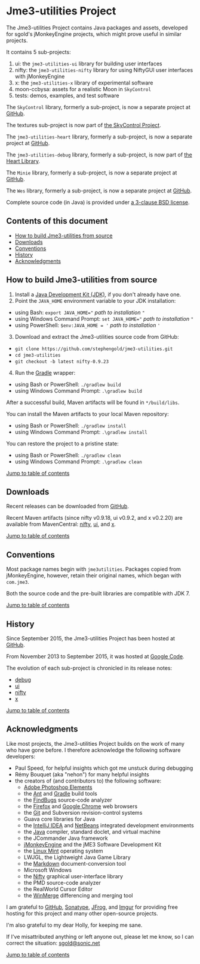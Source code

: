 # Jme3-utilities Project

The Jme3-utilities Project contains Java packages and assets, developed for
sgold's jMonkeyEngine projects, which might prove useful in similar projects.

It contains 5 sub-projects:

 1. ui: the `jme3-utilities-ui` library for building user interfaces
 2. nifty: the `jme3-utilities-nifty` library for using NiftyGUI user
    interfaces with jMonkeyEngine
 3. x: the `jme3-utilities-x` library of experimental software
 4. moon-ccbysa: assets for a realistic Moon in `SkyControl`
 5. tests: demos, examples, and test software

The `SkyControl` library, formerly a sub-project, is now a separate project
at [GitHub][skycontrol].

The textures sub-project is now part of
[the SkyControl Project][skycontrol].

The `jme3-utilities-heart` library, formerly a sub-project, is now a separate project
at [GitHub][heart].

The `jme3-utilities-debug` library, formerly a sub-project, is now part of
[the Heart Library][heart].

The `Minie` library, formerly a sub-project, is now a separate project
at [GitHub][minie].

The `Wes` library, formerly a sub-project, is now a separate project
at [GitHub][wes].

Complete source code (in Java) is provided under
[a 3-clause BSD license][license].

<a name="toc"/>

## Contents of this document

+ [How to build Jme3-utilities from source](#build)
+ [Downloads](#downloads)
+ [Conventions](#conventions)
+ [History](#history)
+ [Acknowledgments](#acks)

<a name="build"/>

## How to build Jme3-utilities from source

1. Install a [Java Development Kit (JDK)][openJDK],
   if you don't already have one.
2. Point the `JAVA_HOME` environment variable to your JDK installation:
  + using Bash:  `export JAVA_HOME="` *path to installation* `"`
  + using Windows Command Prompt:  `set JAVA_HOME="` *path to installation* `"`
  + using PowerShell: `$env:JAVA_HOME = '` *path to installation* `'`
3. Download and extract the Jme3-utilities source code from GitHub:
  + `git clone https://github.com/stephengold/jme3-utilities.git`
  + `cd jme3-utilities`
  + `git checkout -b latest nifty-0.9.23`
4. Run the [Gradle] wrapper:
  + using Bash or PowerShell: `./gradlew build`
  + using Windows Command Prompt: `.\gradlew build`

After a successful build,
Maven artifacts will be found in `*/build/libs`.

You can install the Maven artifacts to your local Maven repository:
 + using Bash or PowerShell:  `./gradlew install`
 + using Windows Command Prompt:  `.\gradlew install`

You can restore the project to a pristine state:
 + using Bash or PowerShell: `./gradlew clean`
 + using Windows Command Prompt: `.\gradlew clean`

[Jump to table of contents](#toc)

<a name="downloads"/>

## Downloads

Recent releases can be downloaded from
[GitHub](https://github.com/stephengold/jme3-utilities/releases).

Recent Maven artifacts (since nifty v0.9.18, ui v0.9.2, and x v0.2.20)
are available from MavenCentral:
[nifty](https://repo1.maven.org/maven2/com/github/stephengold/jme3-utilities-nifty),
[ui](https://repo1.maven.org/maven2/com/github/stephengold/jme3-utilities-ui/),
and [x](https://repo1.maven.org/maven2/com/github/stephengold/jme3-utilities-x/).

[Jump to table of contents](#toc)

<a name="conventions"/>

## Conventions

Most package names begin with `jme3utilities`.  Packages copied from
jMonkeyEngine, however, retain their original names, which began with `com.jme3`.

Both the source code and the pre-built libraries are compatible with JDK 7.

[Jump to table of contents](#toc)

<a name="history"/>

## History

Since September 2015, the Jme3-utilities Project has been hosted at
[GitHub](https://github.com/stephengold/jme3-utilities).

From November 2013 to September 2015, it was hosted at
[Google Code](https://code.google.com/archive/).

The evolution of each sub-project is chronicled in its release notes:

 + [debug](https://github.com/stephengold/jme3-utilities/blob/master/debug/release-notes.md)
 + [ui](https://github.com/stephengold/jme3-utilities/blob/master/ui/release-notes.md)
 + [nifty](https://github.com/stephengold/jme3-utilities/blob/master/nifty/release-notes.md)
 + [x](https://github.com/stephengold/jme3-utilities/blob/master/x/release-notes.md)

[Jump to table of contents](#toc)


<a name="acks"/>

## Acknowledgments

Like most projects, the Jme3-utilities Project builds on the work of many who
have gone before.  I therefore acknowledge the following
software developers:

+ Paul Speed, for helpful insights which got me unstuck during debugging
+ Rémy Bouquet (aka "nehon") for many helpful insights
+ the creators of (and contributors to) the following software:
    + [Adobe Photoshop Elements][elements]
    + the [Ant] and [Gradle] build tools
    + the [FindBugs] source-code analyzer
    + the [Firefox] and [Google Chrome][chrome] web browsers
    + the [Git] and Subversion revision-control systems
    + Guava core libraries for Java
    + the [IntelliJ IDEA][idea] and [NetBeans] integrated development environments
    + the [Java] compiler, standard doclet, and virtual machine
    + the JCommander Java framework
    + [jMonkeyEngine][jme] and the jME3 Software Development Kit
    + the [Linux Mint][mint] operating system
    + LWJGL, the Lightweight Java Game Library
    + the [Markdown] document-conversion tool
    + Microsoft Windows
    + the [Nifty] graphical user-interface library
    + the PMD source-code analyzer
    + the RealWorld Cursor Editor
    + the [WinMerge] differencing and merging tool

I am grateful to [GitHub], [Sonatype], [JFrog], and [Imgur]
for providing free hosting for this project
and many other open-source projects.

I'm also grateful to my dear Holly, for keeping me sane.

If I've misattributed anything or left anyone out, please let me know, so I can
correct the situation: sgold@sonic.net

[Jump to table of contents](#toc)


[ant]: https://ant.apache.org "Apache Ant Project"
[chrome]: https://www.google.com/chrome "Chrome"
[elements]: https://www.adobe.com/products/photoshop-elements.html "Photoshop Elements"
[findbugs]: http://findbugs.sourceforge.net "FindBugs Project"
[firefox]: https://www.mozilla.org/en-US/firefox "Firefox"
[git]: https://git-scm.com "Git"
[github]: https://github.com "GitHub"
[gradle]: https://gradle.org "Gradle Project"
[heart]: https://github.com/stephengold/Heart "Heart Project"
[idea]: https://www.jetbrains.com/idea/ "IntelliJ IDEA"
[imgur]: https://imgur.com/ "Imgur"
[java]: https://java.com "Java"
[jfrog]: https://www.jfrog.com "JFrog"
[jme]: https://jmonkeyengine.org  "jMonkeyEngine Project"
[license]: https://github.com/stephengold/jme3-utilities/blob/master/license.txt "jme3-utilities license"
[markdown]: https://daringfireball.net/projects/markdown "Markdown Project"
[minie]: https://stephengold.github.io/Minie/minie/overview.html "Minie Project"
[mint]: https://linuxmint.com "Linux Mint Project"
[netbeans]: https://netbeans.org "NetBeans Project"
[nifty]: https://nifty-gui.github.io/nifty-gui "Nifty GUI Project"
[openJDK]: https://openjdk.java.net "OpenJDK Project"
[skycontrol]: https://github.com/stephengold/SkyControl "SkyControl Project"
[sonatype]: https://www.sonatype.com "Sonatype"
[utilities]: https://github.com/stephengold/jme3-utilities "Jme3-utilities Project"
[wes]: https://github.com/stephengold/Wes "Wes Project"
[winmerge]: https://winmerge.org "WinMerge Project"